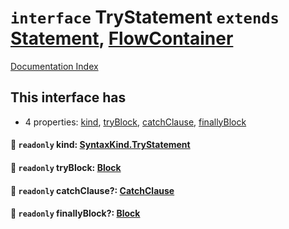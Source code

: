 # `interface` TryStatement `extends` [Statement](../private.interface.Statement/README.md), [FlowContainer](../private.interface.FlowContainer/README.md)

[Documentation Index](../README.md)

## This interface has

- 4 properties:
[kind](#-readonly-kind-syntaxkindtrystatement),
[tryBlock](#-readonly-tryblock-block),
[catchClause](#-readonly-catchclause-catchclause),
[finallyBlock](#-readonly-finallyblock-block)


#### 📄 `readonly` kind: [SyntaxKind.TryStatement](../private.enum.SyntaxKind/README.md#trystatement--258)



#### 📄 `readonly` tryBlock: [Block](../private.interface.Block/README.md)



#### 📄 `readonly` catchClause?: [CatchClause](../private.interface.CatchClause/README.md)



#### 📄 `readonly` finallyBlock?: [Block](../private.interface.Block/README.md)



